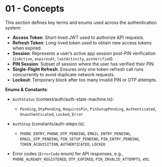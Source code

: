 # 01 - Concepts

This section defines key terms and enums used across the authentication system:

- **Access Token**: Short-lived JWT used to authorize API requests.
- **Refresh Token**: Long-lived token used to obtain new access tokens when expired.
- **Session**: Represents a user’s active app session post-PIN verification (`isActive`, `expiresAt`, `lastActivity`, `pinVerified`).
- **PIN Session**: Subset of session where the user has verified their PIN.
- **Single-Flight Refresh**: Ensures only one token-refresh call runs concurrently to avoid duplicate network requests.
- **Lockout**: Temporary block after too many invalid PIN or OTP attempts.

**Enums & Constants**:

- `AuthStatus` (context/auth/auth-state-machine.ts):
  - `Pending`, `OtpPending`, `RequiresPin`, `PinSetupPending`, `Authenticated`, `Unauthenticated`, `Locked`, `Error`

- `AuthStep` (constants/auth-steps.ts):
  - `PHONE_ENTRY`, `PHONE_OTP_PENDING`, `EMAIL_ENTRY_PENDING`, `EMAIL_OTP_PENDING`, `PIN_SETUP_PENDING`, `PIN_ENTRY_PENDING`, `TOKEN_ACQUISITION`, `AUTHENTICATED`, `LOCKED`

- Error codes (`ErrorCode` enum) for API responses, e.g., `PHONE_ALREADY_REGISTERED`, `OTP_EXPIRED`, `PIN_INVALID_ATTEMPTS`, etc.
